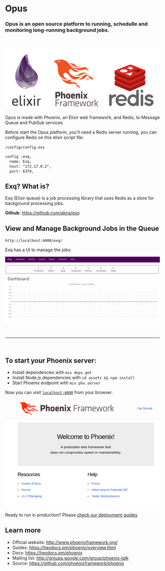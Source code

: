 # Opus

### Opus is an open source platform to running, schedulle and monitoring long-running background jobs.
<br/>

[![](https://github.com/rafaelwkerr/my-files/blob/master/elixir_and_phoenix_and_redis.png)](https://github.com/rafaelwkerr/my-files/blob/master/elixir_and_phoenix_and_redis.png)

Opus is made with Phoenix, an Elixir web framework, and Redis, to Message Queue and PubSub services


Before start the Opus platform, you'll need a Redix server running, you can configure Redis on this elixir script file:

`/config/config.exs`

```
config :exq,
  name: Exq,
  host: "172.17.0.2",
  port: 6379,
```


## Exq? What is?

Exq (Elixir queue) is a job processing library that uses Redis as a store for background processing jobs.


**Github:**
https://github.com/akira/exq


## View and Manage Background Jobs in the Queue


``http://localhost:4000/exq/``

Exq has a UI to manage the jobs:


 
[![](https://github.com/rafaelwkerr/my-files/blob/master/Screenshot%20from%202019-04-23%2019-08-40.png)](https://github.com/rafaelwkerr/my-files/blob/master/Screenshot%20from%202019-04-23%2019-08-40.png)

<br/>

------------

<br/>

## To start your Phoenix server:

  * Install dependencies with `mix deps.get`
  * Install Node.js dependencies with `cd assets && npm install`
  * Start Phoenix endpoint with `mix phx.server`

Now you can visit [`localhost:4000`](http://localhost:4000) from your browser.


[![](https://github.com/rafaelwkerr/my-files/blob/master/Screenshot%20from%202019-04-23%2019-20-52.png)](https://github.com/rafaelwkerr/my-files/blob/master/Screenshot%20from%202019-04-23%2019-20-52.png)


Ready to run in production? Please [check our deployment guides](https://hexdocs.pm/phoenix/deployment.html).

## Learn more

  * Official website: http://www.phoenixframework.org/
  * Guides: https://hexdocs.pm/phoenix/overview.html
  * Docs: https://hexdocs.pm/phoenix
  * Mailing list: http://groups.google.com/group/phoenix-talk
  * Source: https://github.com/phoenixframework/phoenix
